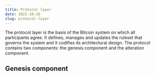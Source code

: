 ```yaml
---
title: Protocol layer
date: 2021-10-26
slug: protocol-layer
---
```



The protocol layer is the basis of the Bitcoin system on which all participants agree. It defines, manages and updates the ruleset that governs the system and it codifies its architectural design. The protocol contains two components: the genesis component and the alteration component.

## Genesis component

